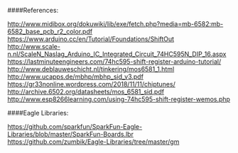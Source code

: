 ####References:

http://www.midibox.org/dokuwiki/lib/exe/fetch.php?media=mb-6582:mb-6582_base_pcb_r2_color.pdf
https://www.arduino.cc/en/Tutorial/Foundations/ShiftOut  
http://www.scale-n.nl/ScaleN_Naslag_Arduino_IC_Integrated_Circuit_74HC595N_DIP_16.aspx  
https://lastminuteengineers.com/74hc595-shift-register-arduino-tutorial/  
http://www.deblauweschicht.nl/tinkering/mos6581_1.html  
http://www.ucapps.de/mbhp/mbhp_sid_v3.pdf  
https://gr33nonline.wordpress.com/2018/11/11/chiptunes/  
http://archive.6502.org/datasheets/mos_6581_sid.pdf
http://www.esp8266learning.com/using-74hc595-shift-register-wemos.php

####Eagle Libraries:

https://github.com/sparkfun/SparkFun-Eagle-Libraries/blob/master/SparkFun-Boards.lbr  
https://github.com/zumbik/Eagle-Libraries/tree/master/gm

 

